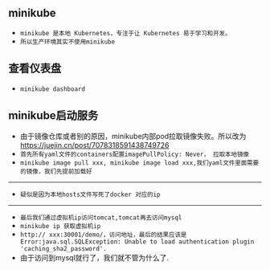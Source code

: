 ## minikube
* `minikube 是本地 Kubernetes，专注于让 Kubernetes 易于学习和开发。`
* `所以生产环境其实不使用minikube`

## 查看仪表盘
* `minikube dashboard`

## minikube启动服务
* 由于镜像仓库或者别的原因，minikube内部pod拉取镜像失败。所以改为 https://juejin.cn/post/7078318591438749726
* `首先所有yaml文件的containers配置imagePullPolicy: Never， 拉取本地镜像`
* `minikube image pull xxx, minikube image load xxx,我们yaml文件里面需要的镜像，我们先提前加载好`
---
* `疑似是因为本地hosts文件写死了docker 对应的ip`
---
* `最后我们通过虚拟机ip访问tomcat,tomcat再去访问mysql`
* `minikube ip 获取虚拟机ip`
* `http:// xxx:30001/demo/，访问地址，最后的结果应该是 Error:java.sql.SQLException: Unable to load authentication plugin 'caching_sha2_password'.`
* 由于访问到mysql就行了，我们就不管为什么了.

